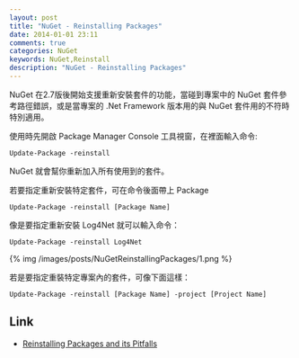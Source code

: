 ```yaml
---
layout: post
title: "NuGet - Reinstalling Packages"
date: 2014-01-01 23:11
comments: true
categories: NuGet
keywords: NuGet,Reinstall
description: "NuGet - Reinstalling Packages"
---
```


NuGet 在2.7版後開始支援重新安裝套件的功能，當碰到專案中的 NuGet 套件參考路徑錯誤，或是當專案的 .Net Framework 版本用的與 NuGet 套件用的不符時特別適用。

<!-- More -->

使用時先開啟 Package Manager Console 工具視窗，在裡面輸入命令:

    Update-Package -reinstall


NuGet 就會幫你重新加入所有使用到的套件。

若要指定重新安裝特定套件，可在命令後面帶上 Package

    Update-Package -reinstall [Package Name]


像是要指定重新安裝 Log4Net 就可以輸入命令：

    Update-Package -reinstall Log4Net

{% img /images/posts/NuGetReinstallingPackages/1.png %}

若是要指定重裝特定專案內的套件，可像下面這樣：

    Update-Package -reinstall [Package Name] -project [Project Name]

Link
----
* [Reinstalling Packages and its Pitfalls](http://docs.nuget.org/docs/workflows/reinstalling-packages)
